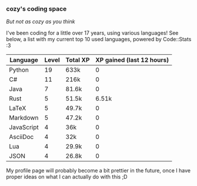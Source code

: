 ### cozy's coding space
*But not as cozy as you think*

I've been coding for a little over 17 years, using various languages! See below, a list with my current top 10 used languages, powered by Code::Stats :3
    
| Language | Level | Total XP | XP gained (last 12 hours) |
| --- | --- | --- | --- |
| Python | 19 | 633k | 0 |
| C# | 11 | 216k | 0 |
| Java | 7 | 81.6k | 0 |
| Rust | 5 | 51.5k | 6.51k |
| LaTeX | 5 | 49.7k | 0 |
| Markdown | 5 | 47.2k | 0 |
| JavaScript | 4 | 36k | 0 |
| AsciiDoc | 4 | 32k | 0 |
| Lua | 4 | 29.9k | 0 |
| JSON | 4 | 26.8k | 0 |
    
My profile page will probably become a bit prettier in the future, once I have proper ideas on what I can actually do with this ;D
